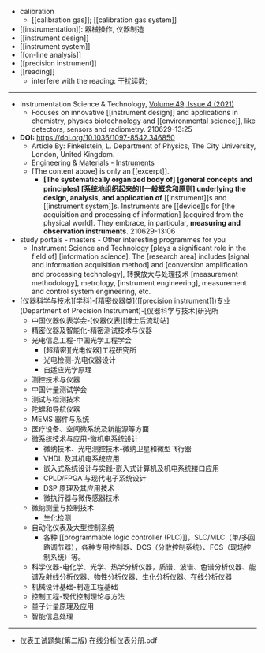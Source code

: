 - calibration
    - [[calibration gas]]; [[calibration gas system]]
- [[instrumentation]]: 器械操作, 仪器制造 
- [[instrument design]]
- [[instrument system]]
- [[on-line analysis]]
- [[precision instrument]]
- [[reading]]
    - interfere with the reading: 干扰读数; 
- ---
- Instrumentation Science & Technology, [Volume 49, Issue 4 (2021)](https://www.tandfonline.com/toc/list20/current)
    - Focuses on innovative [[instrument design]] and applications in chemistry, physics biotechnology and [[environmental science]], like detectors, sensors and radiometry.
210629-13:25
- **DOI:** https://doi.org/10.1036/1097-8542.346850
    - Article By: Finkelstein, L. Department of Physics, The City University, London, United Kingdom.
    - [Engineering & Materials](https://www.accessscience.com/topics/engineering-materials) - [Instruments](https://www.accessscience.com/topics/engineering-materials/instruments)
    - [The content above] is only an [[excerpt]].
        - **[The systematically organized body of] [general concepts and principles] [系统地组织起来的][一般概念和原则] underlying the design, analysis, and application of** [[instrument]]s and [[instrument system]]s. Instruments are [[device]]s for [the acquisition and processing of information] [acquired from the physical world]. They embrace, in particular, **measuring and observation instruments**.
210629-13:06
- study portals - masters - Other interesting programmes for you
    - Instrument Science and Technology [plays a significant role in the field of] [information science]. The [research area] includes [signal and information acquisition method] and [conversion amplification and processing technology], 转换放大与处理技术 [measurement methodology], metrology, [instrument engineering], measurement and control system engineering, etc.
- [仪器科学与技术][学科]-[精密仪器类]([[precision instrument]])专业 (Department of Precision Instrument)-[仪器科学与技术]研究所
    - 中国仪器仪表学会-[仪器仪表][博士后流动站]
    - 精密仪器及智能化-精密测试技术与仪器
    - 光电信息工程-中国光学工程学会
        - [超精密][光电仪器]工程研究所
        - 光电检测-光电仪器设计
        - 自适应光学原理
    - 测控技术与仪器
    - 中国计量测试学会
    - 测试与检测技术
    - 陀螺和导航仪器
    - MEMS 器件与系统
    - 医疗设备、空间微系统及新能源等方面
    - 微系统技术与应用-微机电系统设计
        - 微纳技术、光电测控技术-微纳卫星和微型飞行器
        - VHDL 及其机电系统应用
        - 嵌入式系统设计与实践-嵌入式计算机及机电系统接口应用
        - CPLD/FPGA 与现代电子系统设计
        - DSP 原理及其应用技术
        - 微执行器与微传感器技术
    - 微纳测量与控制技术
        - 生化检测
    - 自动化仪表及大型控制系统
        - 各种 [[programmable logic controller (PLC)]]，SLC/MLC（单/多回路调节器），各种专用控制器、DCS（分散控制系统）、FCS（现场控制系统）等。
    - 科学仪器-电化学、光学、热学分析仪器，质谱、波谱、色谱分析仪器、能谱及射线分析仪器、物性分析仪器、生化分析仪器、在线分析仪器
    - 机械设计基础-制造工程基础
    - 控制工程-现代控制理论与方法
    - 量子计量原理及应用
    - 智能信息处理
- ---
- 仪表工试题集(第二版) 在线分析仪表分册.pdf

